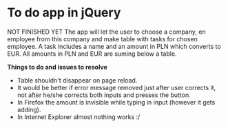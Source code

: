 # To do app in jQuery
NOT FINISHED YET 
The app will let the user to choose a company, en employee from this company and make table with tasks for chosen employee. A task includes a name and an amount in PLN which converts to EUR. All amounts in PLN and EUR are suming below a table. 

**Things to do and issues to resolve**
- Table shouldn't disappear on page reload.
- It would be better if error message removed just after user corrects it, not after he/she corrects both inputs and presses the button.
- In Firefox the amount is invisible while typing in input (however it gets adding). 
- In Internet Explorer almost nothing works :/
